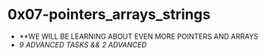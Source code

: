 # 0x07-pointers_arrays_strings

* **WE WILL BE LEARNING ABOUT EVEN MORE POINTERS AND ARRAYS
* *9 ADVANCED TASKS && 2 ADVANCED*

